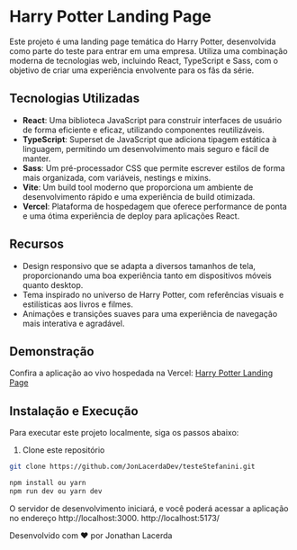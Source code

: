 # Harry Potter Landing Page

Este projeto é uma landing page temática do Harry Potter, desenvolvida como parte do teste para entrar em uma empresa. Utiliza uma combinação moderna de tecnologias web, incluindo React, TypeScript e Sass, com o objetivo de criar uma experiência envolvente para os fãs da série.

## Tecnologias Utilizadas

- **React**: Uma biblioteca JavaScript para construir interfaces de usuário de forma eficiente e eficaz, utilizando componentes reutilizáveis.
- **TypeScript**: Superset de JavaScript que adiciona tipagem estática à linguagem, permitindo um desenvolvimento mais seguro e fácil de manter.
- **Sass**: Um pré-processador CSS que permite escrever estilos de forma mais organizada, com variáveis, nestings e mixins.
- **Vite**: Um build tool moderno que proporciona um ambiente de desenvolvimento rápido e uma experiência de build otimizada.
- **Vercel**: Plataforma de hospedagem que oferece performance de ponta e uma ótima experiência de deploy para aplicações React.

## Recursos

- Design responsivo que se adapta a diversos tamanhos de tela, proporcionando uma boa experiência tanto em dispositivos móveis quanto desktop.
- Tema inspirado no universo de Harry Potter, com referências visuais e estilísticas aos livros e filmes.
- Animações e transições suaves para uma experiência de navegação mais interativa e agradável.

## Demonstração

Confira a aplicação ao vivo hospedada na Vercel: [Harry Potter Landing Page](https://teste-stefanini.vercel.app/)

## Instalação e Execução

Para executar este projeto localmente, siga os passos abaixo:

1. Clone este repositório

```bash
git clone https://github.com/JonLacerdaDev/testeStefanini.git

npm install ou yarn 
npm run dev ou yarn dev
```

O servidor de desenvolvimento iniciará, e você poderá acessar a aplicação no endereço http://localhost:3000.
http://localhost:5173/

Desenvolvido com ❤ por Jonathan Lacerda
